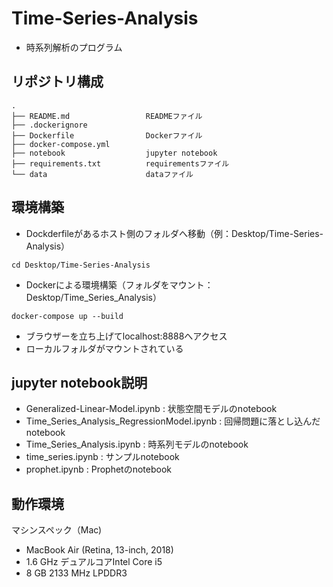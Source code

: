 # Time-Series-Analysis
* 時系列解析のプログラム

## リポジトリ構成
```
.
├── README.md                 READMEファイル
├── .dockerignore        
├── Dockerfile                Dockerファイル
├── docker-compose.yml
├── notebook                  jupyter notebook
├── requirements.txt          requirementsファイル
└── data                      dataファイル
```

## 環境構築

* Dockderfileがあるホスト側のフォルダへ移動（例：Desktop/Time-Series-Analysis）
```
cd Desktop/Time-Series-Analysis
```

* Dockerによる環境構築（フォルダをマウント：Desktop/Time_Series_Analysis）
```
docker-compose up --build
```

* ブラウザーを立ち上げてlocalhost:8888へアクセス
* ローカルフォルダがマウントされている

## jupyter notebook説明
* Generalized-Linear-Model.ipynb : 状態空間モデルのnotebook
* Time_Series_Analysis_RegressionModel.ipynb : 回帰問題に落とし込んだnotebook
* Time_Series_Analysis.ipynb : 時系列モデルのnotebook
* time_series.ipynb : サンプルnotebook
* prophet.ipynb : Prophetのnotebook

## 動作環境
マシンスペック（Mac)
- MacBook Air (Retina, 13-inch, 2018)
- 1.6 GHz デュアルコアIntel Core i5
- 8 GB 2133 MHz LPDDR3
